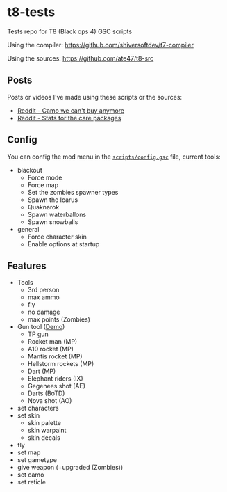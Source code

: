 # t8-tests

Tests repo for T8 (Black ops 4) GSC scripts

Using the compiler: https://github.com/shiversoftdev/t7-compiler

Using the sources: https://github.com/ate47/t8-src

## Posts

Posts or videos I've made using these scripts or the sources:

- [Reddit - Camo we can't buy anymore](https://www.reddit.com/r/Blackops4/comments/10y963t/if_someone_wants_to_see_the_camos_we_cant_buy/)
- [Reddit - Stats for the care packages](https://www.reddit.com/r/Blackops4/comments/nhonhu/if_you_had_ever_wondered_the_probabilities_in_the/)

## Config

You can config the mod menu in the [`scripts/config.gsc`](scripts/config.gsc) file, current tools:

- blackout
  - Force mode
  - Force map
  - Set the zombies spawner types
  - Spawn the Icarus
  - Quaknarok
  - Spawn waterballons
  - Spawn snowballs
- general
  - Force character skin
  - Enable options at startup

## Features

- Tools
  - 3rd person
  - max ammo
  - fly
  - no damage
  - max points (Zombies)
- Gun tool ([Demo](https://www.youtube.com/watch?v=hPBZrQQ7u4c))
  - TP gun
  - Rocket man (MP)
  - A10 rocket (MP)
  - Mantis rocket (MP)
  - Hellstorm rockets (MP)
  - Dart (MP)
  - Elephant riders (IX)
  - Gegenees shot (AE)
  - Darts (BoTD)
  - Nova shot (AO)
- set characters
- set skin
  - skin palette
  - skin warpaint
  - skin decals
- fly
- set map
- set gametype
- give weapon (+upgraded (Zombies))
- set camo
- set reticle

